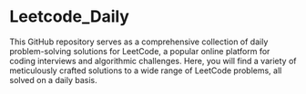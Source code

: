 # Leetcode_Daily
This GitHub repository serves as a comprehensive collection of daily problem-solving solutions for LeetCode, a popular online platform for coding interviews and algorithmic challenges. Here, you will find a variety of meticulously crafted solutions to a wide range of LeetCode problems, all solved on a daily basis.
